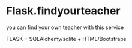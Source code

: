 # Flask.findyourteacher

you can find your own teacher with this service

FLASK + SQLAlchemy/sqlite + HTML/Bootstraps
